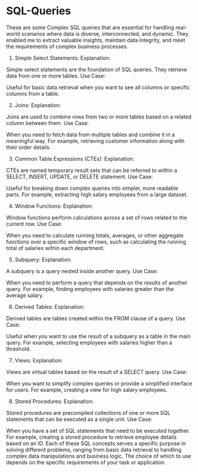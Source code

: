 # SQL-Queries

These are some Complex SQL queries that are essential for handling real-world scenarios where data is diverse, interconnected, and dynamic. They enabled me to extract valuable insights, maintain data integrity, and meet the requirements of complex business processes.

1. Simple Select Statements:
Explanation:

Simple select statements are the foundation of SQL queries. They retrieve data from one or more tables.
Use Case:

Useful for basic data retrieval when you want to see all columns or specific columns from a table.

2. Joins:
Explanation:

Joins are used to combine rows from two or more tables based on a related column between them.
Use Case:

When you need to fetch data from multiple tables and combine it in a meaningful way. For example, retrieving customer information along with their order details.

3. Common Table Expressions (CTEs):
Explanation:

CTEs are named temporary result sets that can be referred to within a SELECT, INSERT, UPDATE, or DELETE statement.
Use Case:

Useful for breaking down complex queries into simpler, more readable parts. For example, extracting high salary employees from a large dataset.

4. Window Functions:
Explanation:

Window functions perform calculations across a set of rows related to the current row.
Use Case:

When you need to calculate running totals, averages, or other aggregate functions over a specific window of rows, such as calculating the running total of salaries within each department.

5. Subquery:
Explanation:

A subquery is a query nested inside another query.
Use Case:

When you need to perform a query that depends on the results of another query. For example, finding employees with salaries greater than the average salary.

6. Derived Tables:
Explanation:

Derived tables are tables created within the FROM clause of a query.
Use Case:

Useful when you want to use the result of a subquery as a table in the main query. For example, selecting employees with salaries higher than a threshold.

7. Views:
Explanation:

Views are virtual tables based on the result of a SELECT query.
Use Case:

When you want to simplify complex queries or provide a simplified interface for users. For example, creating a view for high salary employees.

8. Stored Procedures:
Explanation:

Stored procedures are precompiled collections of one or more SQL statements that can be executed as a single unit.
Use Case:

When you have a set of SQL statements that need to be executed together. For example, creating a stored procedure to retrieve employee details based on an ID.
Each of these SQL concepts serves a specific purpose in solving different problems, ranging from basic data retrieval to handling complex data manipulations and business logic. The choice of which to use depends on the specific requirements of your task or application.
